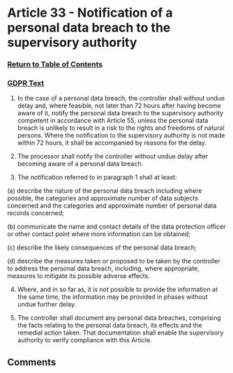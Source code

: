# Article 33 - Notification of a personal data breach to the supervisory authority

### [Return to Table of Contents](https://github.com/mitmedialab/Consent-HackDay/blob/master/Legal/GDPR%20Markdown/Table%20of%20Contents.md)

### [GDPR Text](https://eur-lex.europa.eu/legal-content/EN/TXT/HTML/?uri=CELEX:32016R0679&from=EN#d1e3434-1-1)


1.   In the case of a personal data breach, the controller shall without undue delay and, where feasible, not later than 72 hours after having become aware of it, notify the personal data breach to the supervisory authority competent in accordance with Article 55, unless the personal data breach is unlikely to result in a risk to the rights and freedoms of natural persons. Where the notification to the supervisory authority is not made within 72 hours, it shall be accompanied by reasons for the delay.

2.   The processor shall notify the controller without undue delay after becoming aware of a personal data breach.

3.   The notification referred to in paragraph 1 shall at least:

(a)
describe the nature of the personal data breach including where possible, the categories and approximate number of data subjects concerned and the categories and approximate number of personal data records concerned;

(b)
communicate the name and contact details of the data protection officer or other contact point where more information can be obtained;

(c)
describe the likely consequences of the personal data breach;

(d)
describe the measures taken or proposed to be taken by the controller to address the personal data breach, including, where appropriate, measures to mitigate its possible adverse effects.

4.   Where, and in so far as, it is not possible to provide the information at the same time, the information may be provided in phases without undue further delay.

5.   The controller shall document any personal data breaches, comprising the facts relating to the personal data breach, its effects and the remedial action taken. That documentation shall enable the supervisory authority to verify compliance with this Article.


## Comments
